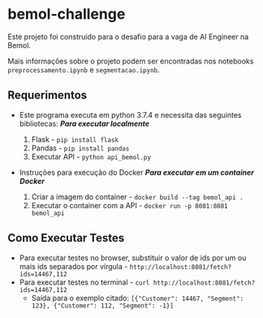 # bemol-challenge
Este projeto foi construído para o desafio para a vaga de AI Engineer na Bemol.

Mais informações sobre o projeto podem ser encontradas nos notebooks `preprocessamento.ipynb` e `segmentacao.ipynb`.


## Requerimentos
* Este programa executa em python 3.7.4 e necessita das seguintes bibliotecas:
***Para executar localmente***
  1. Flask - `pip install flask`
  2. Pandas - `pip install pandas`
  3. Executar API - `python api_bemol.py`
 
* Instruções para execução do Docker
***Para executar em um container Docker***
  1. Criar a imagem do container - `docker build --tag bemol_api .`
  2. Executar o container com a API - `docker run -p 8081:8081 bemol_api`

 
## Como Executar Testes
* Para executar testes no browser, substituir o valor de ids por um ou mais ids separados por vírgula - `http://localhost:8081/fetch?ids=14467,112`
* Para executar testes no terminal - `curl http://localhost:8081/fetch?ids=14467,112`
  - Saída para o exemplo citado: `[{"Customer": 14467, "Segment": 123}, {"Customer": 112, "Segment": -1}]`




